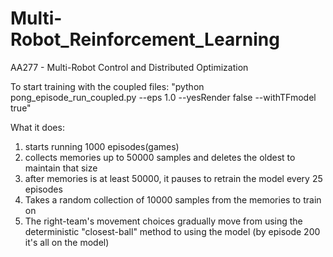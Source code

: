 # Multi-Robot_Reinforcement_Learning
AA277 - Multi-Robot Control and Distributed Optimization


To start training with the coupled files: 
"python pong_episode_run_coupled.py --eps 1.0 --yesRender false --withTFmodel true"

What it does:
1. starts running 1000 episodes(games)
2. collects memories up to 50000 samples and deletes the oldest to maintain that size
3. after memories is at least 50000, it pauses to retrain the model every 25 episodes
4. Takes a random collection of 10000 samples from the memories to train on
5. The right-team's movement choices gradually move from using the deterministic "closest-ball" method to using the model (by episode 200 it's all on the model)
